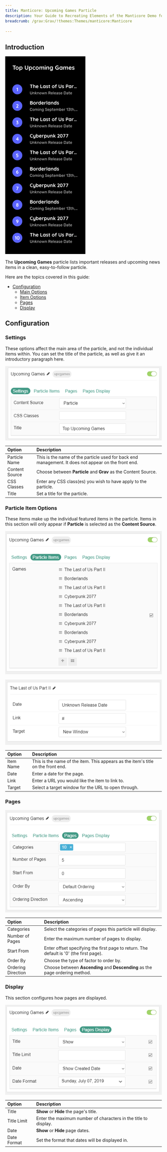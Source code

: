 ```yaml
---
title: Manticore: Upcoming Games Particle
description: Your Guide to Recreating Elements of the Manticore Demo for Grav
breadcrumb: /grav:Grav/!themes:Themes/manticore:Manticore

---
```


## Introduction

![](assets/particle_upcoming1.png)

The **Upcoming Games** particle lists important releases and upcoming news items in a clean, easy-to-follow particle.

Here are the topics covered in this guide:

* [Configuration](#configuration)
    - [Main Options](#settings)
    - [Item Options](#particle-item-options)
    - [Pages](#pages)
    - [Display](#display)

## Configuration

### Settings

These options affect the main area of the particle, and not the individual items within. You can set the title of the particle, as well as give it an introductory paragraph here.

![](assets/particle_upcoming2.png)

| Option         | Description                                                                                         |
|:-------------- |:--------------------------------------------------------------------------------------------------- |
| Particle Name  | This is the name of the particle used for back end management. It does not appear on the front end. |
| Content Source | Choose between **Particle** and **Grav** as the Content Source.                                |
| CSS Classes    | Enter any CSS class(es) you wish to have apply to the particle.                                     |
| Title          | Set a title for the particle.                                                                       |

### Particle Item Options

These items make up the individual featured items in the particle. Items in this section will only appear if **Particle** is selected as the **Content Source**.

![](assets/particle_upcoming3.png)

![](assets/particle_upcoming4.png)

| Option    | Description                                                                      |
|:--------- |:-------------------------------------------------------------------------------- |
| Item Name | This is the name of the item. This appears as the item's title on the front end. |
| Date      | Enter a date for the page.                                                       |
| Link      | Enter a URL you would like the item to link to.                                  |
| Target    | Select a target window for the URL to open through.                              |

### Pages

![](assets/particle_upcoming6.png)

| Option             | Description                                                                            |
|:------------------ |:-------------------------------------------------------------------------------------- |
| Categories         | Select the categories of pages this particle will display.                             |
| Number of Pages    | Enter the maximum number of pages to display.                                          |
| Start From         | Enter offset specifying the first page to return. The default is '0' (the first page). |
| Order By           | Choose the type of factor to order by.                                                 |
| Ordering Direction | Choose between **Ascending** and **Descending** as the page ordering method.           |

### Display

This section configures how pages are displayed.

![](assets/particle_upcoming7.png)

| Option      | Description                                                     |
|:----------- |:--------------------------------------------------------------- |
| Title       | **Show** or **Hide** the page's title.                          |
| Title Limit | Enter the maximum number of characters in the title to display. |
| Date        | **Show** or **Hide** page dates.                                |
| Date Format | Set the format that dates will be displayed in.                 |
